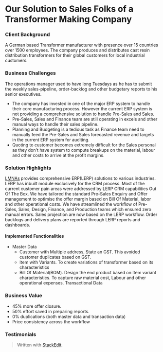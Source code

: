 
# Our Solution to Sales Folks of a Transformer Making Company

### Client Background
A German based Transformer manufacturer with presence over 15 countries over 1500 employees. The company produces and distributes cast resin distribution transformers for their global customers for local industrial customers. 
### Business Challenges
The operations manager used to have long Tuesdays as he has to submit the weekly sales-pipeline, order-backlog and other budgetary reports to his senior executives.
 - The company has invested in one of the major ERP system to handle their  core manufacturing process. However the current ERP system is not providing a comprehensive solution to handle Pre-Sales and Sales. 
 - Pre-Sales, Sales and Finance team are still operating in excels and other manual ways to handle their sales pipeline.
 - Planning and Budgeting is a tedious task as Finance team need to manually feed the Pre-Sales and Sales forecasted revenue and targets in the current ERP system for auditing. 
 - Quoting to customer becomes extremely difficult for the Sales personal as they don't have system to compute breakups on the material, labour and other costs to arrive at the profit margins.

### Solution Highlights
[LMNAs](https://lmnas.com) provides comprehensive ERP(LERP) solutions to various industries. LERP has inbuilt module exclusively for the CRM process. Most of the current customer pain areas were addressed by LERP CRM capabilities Out Of The Box.
We have tailored the standard Pre-Sales Enquiry and Offer management to optimise the offer margin based on Bill Of Material, labor and other operational costs.
We have streamlined the workflow of Pre-Sales, Sales, Design, Finance, and Production teams which ensured zero manual errors. Sales projection are now  based on the LERP workflow. Order backlogs and delivery plans are reported through LERP reports and dashboards.
#### Implemented Functionalities

 - Master Data
	 - Customer with Multiple address, State an GST. This avoided customer duplicates based on GST.
	 - Item with Variants. To create variations of transformer based on its characteristics
	 - Bill Of Material(BOM). Design the end product based on Item variant characteristics. To capture raw material cost, Labour and other operational expenses. 
Transactional Data

### Business Value
 - 45% more offer closure. 
 - 50% effort saved in preparing reports. 
 - 0% duplications (both master data and transaction data) 
 - Price consistency across the workflow

### Testimonials


> Written with [StackEdit](https://stackedit.io/).
<!--stackedit_data:
eyJoaXN0b3J5IjpbMTE2MTE4MDc1NCwtMjA4MjAxNTIzNyw2Mj
UzOTI0ODIsMTkzOTMxNzYwOCwxNDk0NTI1MzU2LDY1NDAyMTM0
NywyMTI4MjYyNDczLC0zNzYyNDg4NzAsLTIwMzcyNTUyNTcsLT
EyOTcxMzg2ODNdfQ==
-->